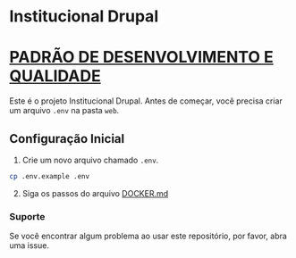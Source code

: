 # Institucional Drupal

# [PADRÃO DE DESENVOLVIMENTO E QUALIDADE](README-Definições.md)

Este é o projeto Institucional Drupal. Antes de começar, você precisa criar um arquivo `.env` na pasta `web`.

## Configuração Inicial

1. Crie um novo arquivo chamado `.env`.

```bash
cp .env.example .env
```

2. Siga os passos do arquivo [DOCKER.md](DOCKER.md)

### Suporte

Se você encontrar algum problema ao usar este repositório, por favor, abra uma issue.
